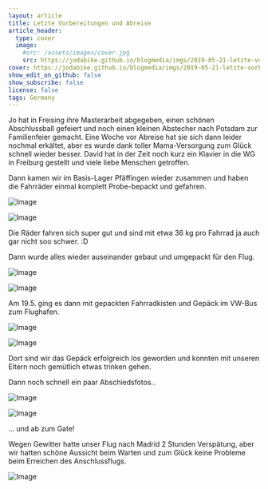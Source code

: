 ```yaml
---
layout: article
title: Letzte Vorbereitungen und Abreise
article_header:
  type: cover
  image:
    #src: /assets/images/cover.jpg
    src: https://jodabike.github.io/blogmedia/imgs/2019-05-21-letzte-vorbereitungen-und-abreise/img_2219M.jpg
cover: https://jodabike.github.io/blogmedia/imgs/2019-05-21-letzte-vorbereitungen-und-abreise/img_2219T.jpg
show_edit_on_github: false
show_subscribe: false
license: false
tags: Germany 
---
```


Jo hat in Freising ihre Masterarbeit abgegeben, einen schönen Abschlussball gefeiert und noch einen kleinen Abstecher nach Potsdam zur Familienfeier gemacht. Eine Woche vor Abreise hat sie sich dann leider nochmal erkältet, aber es wurde dank toller Mama-Versorgung zum Glück schnell wieder besser. David hat in der Zeit noch kurz ein Klavier in die WG in Freiburg gestellt und viele liebe Menschen getroffen.

<!--more-->

Dann kamen wir im Basis-Lager Pfäffingen wieder zusammen und haben die Fahrräder einmal komplett Probe-bepackt und gefahren.

<p><img alt="Image" title="icon" src="https://jodabike.github.io/blogmedia/imgs/2019-05-21-letzte-vorbereitungen-und-abreise/img_2241M.jpg" /></p>

<p><img alt="Image" title="icon" src="https://jodabike.github.io/blogmedia/imgs/2019-05-21-letzte-vorbereitungen-und-abreise/img_2220M.jpg" /></p>

Die Räder fahren sich super gut und sind mit etwa 36 kg pro Fahrrad ja auch gar nicht soo schwer. :D

Dann wurde alles wieder auseinander gebaut und umgepackt für den Flug.

<p><img alt="Image" title="icon" src="https://jodabike.github.io/blogmedia/imgs/2019-05-21-letzte-vorbereitungen-und-abreise/img_2236M.jpg" /></p>

<p><img alt="Image" title="icon" src="https://jodabike.github.io/blogmedia/imgs/2019-05-21-letzte-vorbereitungen-und-abreise/img_2192M.jpg" /></p>

Am 19.5. ging es dann mit gepackten Fahrradkisten und Gepäck im VW-Bus zum Flughafen.

<p><img alt="Image" title="icon" src="https://jodabike.github.io/blogmedia/imgs/2019-05-21-letzte-vorbereitungen-und-abreise/img_2248M.jpg" /></p>


<p><img alt="Image" title="icon" src="https://jodabike.github.io/blogmedia/imgs/2019-05-21-letzte-vorbereitungen-und-abreise/img_2252M.jpg" /></p>

Dort sind wir das Gepäck erfolgreich los geworden und konnten mit unseren Eltern noch gemütlich etwas trinken gehen.

Dann noch schnell ein paar Abschiedsfotos..

<p><img alt="Image" title="icon" src="https://jodabike.github.io/blogmedia/imgs/2019-05-21-letzte-vorbereitungen-und-abreise/img_2249M.jpg" /></p>

<p><img alt="Image" title="icon" src="https://jodabike.github.io/blogmedia/imgs/2019-05-21-letzte-vorbereitungen-und-abreise/img_2255M.jpg" /></p>

... und ab zum Gate!


Wegen Gewitter hatte unser Flug nach Madrid 2 Stunden Verspätung, aber wir hatten schöne Aussicht beim Warten und zum Glück keine Probleme beim Erreichen des Anschlussflugs.

<p><img alt="Image" title="icon" src="https://jodabike.github.io/blogmedia/imgs/2019-05-21-letzte-vorbereitungen-und-abreise/img_2263M.jpg" /></p>
